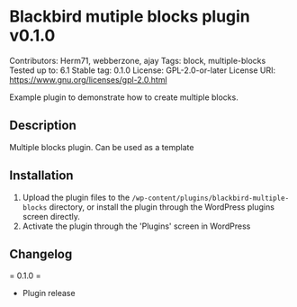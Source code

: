 # Blackbird mutiple blocks plugin v0.1.0

Contributors:      Herm71, webberzone, ajay
Tags:              block, multiple-blocks
Tested up to:      6.1
Stable tag:        0.1.0
License:           GPL-2.0-or-later
License URI:       <https://www.gnu.org/licenses/gpl-2.0.html>

Example plugin to demonstrate how to create multiple blocks.

## Description

Multiple blocks plugin. Can be used as a template

## Installation

1. Upload the plugin files to the `/wp-content/plugins/blackbird-multiple-blocks` directory, or install the plugin through the WordPress plugins screen directly.
2. Activate the plugin through the 'Plugins' screen in WordPress

## Changelog

= 0.1.0 =

* Plugin release
